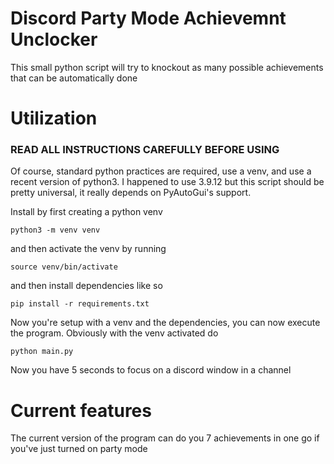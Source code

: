 # Discord Party Mode Achievemnt Unclocker
This small python script will try to knockout as many possible achievements that can be automatically done

# Utilization
### READ ALL INSTRUCTIONS CAREFULLY BEFORE USING
Of course, standard python practices are required, use a venv, and use a recent version of python3. I happened to use 3.9.12 but this script should be pretty universal, it really depends on PyAutoGui's support.

Install by first creating a python venv
```
python3 -m venv venv
```
and then activate the venv by running
```
source venv/bin/activate
```
and then install dependencies like so
```
pip install -r requirements.txt
```

Now you're setup with a venv and the dependencies, you can now execute the program. Obviously with the venv activated do
```
python main.py
```
Now you have 5 seconds to focus on a discord window in a channel

# Current features
The current version of the program can do you 7 achievements in one go if you've just turned on party mode